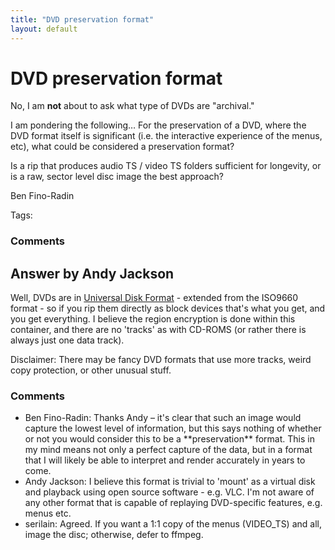 ```yaml
---
title: "DVD preservation format"
layout: default
---
```

DVD preservation format
=====================
No, I am **not** about to ask what type of DVDs are "archival."

I am pondering the following… For the preservation of a DVD, where the
DVD format itself is significant (i.e. the interactive experience of the
menus, etc), what could be considered a preservation format?

Is a rip that produces audio TS / video TS folders sufficient for
longevity, or is a raw, sector level disc image the best approach?

Ben Fino-Radin

Tags: <disk-image><dvd><rip><dump>

### Comments ###


Answer by Andy Jackson
----------------
Well, DVDs are in [Universal Disk
Format](http://en.wikipedia.org/wiki/Universal_Disk_Format) - extended
from the ISO9660 format - so if you rip them directly as block devices
that's what you get, and you get everything. I believe the region
encryption is done within this container, and there are no 'tracks' as
with CD-ROMS (or rather there is always just one data track).

Disclaimer: There may be fancy DVD formats that use more tracks, weird
copy protection, or other unusual stuff.

### Comments ###
* Ben Fino-Radin: Thanks Andy – it's clear that such an image would capture the lowest
level of information, but this says nothing of whether or not you would
consider this to be a \*\*preservation\*\* format. This in my mind means
not only a perfect capture of the data, but in a format that I will
likely be able to interpret and render accurately in years to come.
* Andy Jackson: I believe this format is trivial to 'mount' as a virtual disk and
playback using open source software - e.g. VLC. I'm not aware of any
other format that is capable of replaying DVD-specific features, e.g.
menus etc.
* serilain: Agreed. If you want a 1:1 copy of the menus (VIDEO\_TS) and all, image
the disc; otherwise, defer to ffmpeg.

